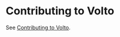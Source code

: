 # Contributing to Volto

See [Contributing to Volto](https://6.dev-docs.plone.org/volto/developer-guidelines/contributing.html).

